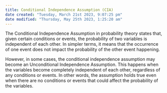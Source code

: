 ```yaml
---
title: Conditional Independence Assumption (CIA)
date created: "Tuesday, March 21st 2023, 9:07:25 pm"
date modified: "Thursday, May 25th 2023, 1:25:20 am"
---
```


The Conditional Independence Assumption in probability theory states that, given certain conditions or events, the probability of two variables is independent of each other. In simpler terms, it means that the occurrence of one event does not impact the probability of the other event happening.

However, in some cases, the conditional independence assumption may become an Unconditional Independence Assumption. This happens when the variables become completely independent of each other, regardless of any conditions or events. In other words, the assumption holds true even when there are no conditions or events that could affect the probability of the variables.
